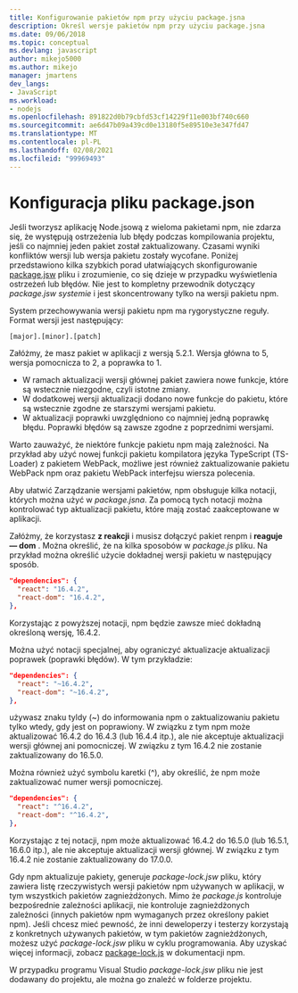 ```yaml
---
title: Konfigurowanie pakietów npm przy użyciu package.jsna
description: Określ wersje pakietów npm przy użyciu package.jsna
ms.date: 09/06/2018
ms.topic: conceptual
ms.devlang: javascript
author: mikejo5000
ms.author: mikejo
manager: jmartens
dev_langs:
- JavaScript
ms.workload:
- nodejs
ms.openlocfilehash: 891822d0b79cbfd53cf14229f11e003bf740c660
ms.sourcegitcommit: ae6d47b09a439cd0e13180f5e89510e3e347fd47
ms.translationtype: MT
ms.contentlocale: pl-PL
ms.lasthandoff: 02/08/2021
ms.locfileid: "99969493"
---
```

# <a name="packagejson-configuration"></a>Konfiguracja pliku package.json

Jeśli tworzysz aplikację Node.jsową z wieloma pakietami npm, nie zdarza się, że występują ostrzeżenia lub błędy podczas kompilowania projektu, jeśli co najmniej jeden pakiet został zaktualizowany. Czasami wyniki konfliktów wersji lub wersja pakietu zostały wycofane. Poniżej przedstawiono kilka szybkich porad ułatwiających skonfigurowanie [package.jsw](https://docs.npmjs.com/files/package.json) pliku i zrozumienie, co się dzieje w przypadku wyświetlenia ostrzeżeń lub błędów. Nie jest to kompletny przewodnik dotyczący *package.jsw systemie* i jest skoncentrowany tylko na wersji pakietu npm.

System przechowywania wersji pakietu npm ma rygorystyczne reguły. Format wersji jest następujący:

```
[major].[minor].[patch]
```

Załóżmy, że masz pakiet w aplikacji z wersją 5.2.1. Wersja główna to 5, wersja pomocnicza to 2, a poprawka to 1.

* W ramach aktualizacji wersji głównej pakiet zawiera nowe funkcje, które są wstecznie niezgodne, czyli istotne zmiany.
* W dodatkowej wersji aktualizacji dodano nowe funkcje do pakietu, które są wstecznie zgodne ze starszymi wersjami pakietu.
* W aktualizacji poprawki uwzględniono co najmniej jedną poprawkę błędu. Poprawki błędów są zawsze zgodne z poprzednimi wersjami.

Warto zauważyć, że niektóre funkcje pakietu npm mają zależności. Na przykład aby użyć nowej funkcji pakietu kompilatora języka TypeScript (TS-Loader) z pakietem WebPack, możliwe jest również zaktualizowanie pakietu WebPack npm oraz pakietu WebPack interfejsu wiersza polecenia.

Aby ułatwić Zarządzanie wersjami pakietów, npm obsługuje kilka notacji, których można użyć w *package.jsna*. Za pomocą tych notacji można kontrolować typ aktualizacji pakietu, które mają zostać zaakceptowane w aplikacji.

Załóżmy, że korzystasz **z reakcji** i musisz dołączyć pakiet renpm i **reaguje — dom** . Można określić, że na kilka sposobów w *package.js* pliku. Na przykład można określić użycie dokładnej wersji pakietu w następujący sposób.

  ```json
  "dependencies": {
    "react": "16.4.2",
    "react-dom": "16.4.2",
  },
  ```

Korzystając z powyższej notacji, npm będzie zawsze mieć dokładną określoną wersję, 16.4.2.

Można użyć notacji specjalnej, aby ograniczyć aktualizacje aktualizacji poprawek (poprawki błędów). W tym przykładzie:

  ```json
  "dependencies": {
    "react": "~16.4.2",
    "react-dom": "~16.4.2",
  },
  ```

używasz znaku tyldy (~) do informowania npm o zaktualizowaniu pakietu tylko wtedy, gdy jest on poprawiony. W związku z tym npm może aktualizować 16.4.2 do 16.4.3 (lub 16.4.4 itp.), ale nie akceptuje aktualizacji wersji głównej ani pomocniczej. W związku z tym 16.4.2 nie zostanie zaktualizowany do 16.5.0.

Można również użyć symbolu karetki (^), aby określić, że npm może zaktualizować numer wersji pomocniczej.

  ```json
  "dependencies": {
    "react": "^16.4.2",
    "react-dom": "^16.4.2",
  },
  ```

Korzystając z tej notacji, npm może aktualizować 16.4.2 do 16.5.0 (lub 16.5.1, 16.6.0 itp.), ale nie akceptuje aktualizacji wersji głównej. W związku z tym 16.4.2 nie zostanie zaktualizowany do 17.0.0.

Gdy npm aktualizuje pakiety, generuje *package-lock.jsw* pliku, który zawiera listę rzeczywistych wersji pakietów npm używanych w aplikacji, w tym wszystkich pakietów zagnieżdżonych. Mimo że *package.js* kontroluje bezpośrednie zależności aplikacji, nie kontroluje zagnieżdżonych zależności (innych pakietów npm wymaganych przez określony pakiet npm). Jeśli chcesz mieć pewność, że inni deweloperzy i testerzy korzystają z konkretnych używanych pakietów, w tym pakietów zagnieżdżonych, możesz użyć *package-lock.jsw* pliku w cyklu programowania. Aby uzyskać więcej informacji, zobacz [package-lock.js](https://docs.npmjs.com/files/package-lock.json) w dokumentacji npm.

W przypadku programu Visual Studio *package-lock.jsw* pliku nie jest dodawany do projektu, ale można go znaleźć w folderze projektu.
